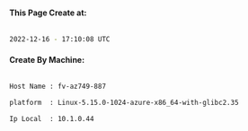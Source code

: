 
   
#### This Page Create at:

```bash

2022-12-16 - 17:10:08 UTC

```

#### Create By Machine:

```bash

Host Name : fv-az749-887

platform  : Linux-5.15.0-1024-azure-x86_64-with-glibc2.35

Ip Local  : 10.1.0.44

```


